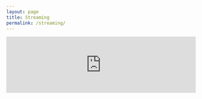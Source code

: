 ```yaml
---
layout: page
title: Streaming
permalink: /streaming/
---
```


<iframe width="100%" height="auto" src="https://www.youtube.com/embed/qW3ym6e-0e0" frameborder="0" allow="accelerometer; autoplay; encrypted-media; gyroscope; picture-in-picture" allowfullscreen></iframe>
